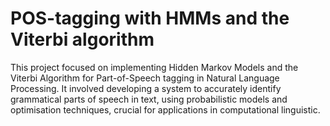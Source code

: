 # POS-tagging with HMMs and the Viterbi algorithm

This project focused on implementing Hidden Markov Models and the Viterbi Algorithm for Part-of-Speech tagging in Natural Language Processing. It involved developing a system to accurately identify grammatical parts of speech in text, using probabilistic models and optimisation techniques, crucial for applications in computational linguistic.
